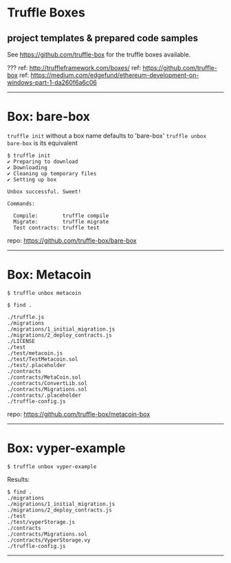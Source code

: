 # Truffle Boxes
## project templates & prepared code samples

See https://github.com/truffle-box for the truffle boxes available.

???
ref: http://truffleframework.com/boxes/
ref: https://github.com/truffle-box
ref: https://medium.com/edgefund/ethereum-development-on-windows-part-1-da260f6a6c06

---
# Box: bare-box

`truffle init` without a box name defaults to 'bare-box'
`truffle unbox bare-box` is its equivalent

```shell
$ truffle init
✔ Preparing to download
✔ Downloading
✔ Cleaning up temporary files
✔ Setting up box

Unbox successful. Sweet!

Commands:

  Compile:        truffle compile
  Migrate:        truffle migrate
  Test contracts: truffle test
```
repo: https://github.com/truffle-box/bare-box

---
# Box: Metacoin

```$ truffle unbox metacoin```

```shell
$ find .

./truffle.js
./migrations
./migrations/1_initial_migration.js
./migrations/2_deploy_contracts.js
./LICENSE
./test
./test/metacoin.js
./test/TestMetacoin.sol
./test/.placeholder
./contracts
./contracts/MetaCoin.sol
./contracts/ConvertLib.sol
./contracts/Migrations.sol
./contracts/.placeholder
./truffle-config.js
```

repo: https://github.com/truffle-box/metacoin-box

---
# Box: vyper-example

```$ truffle unbox vyper-example```

Results:
```shell
$ find .
./migrations
./migrations/1_initial_migration.js
./migrations/2_deploy_contracts.js
./test
./test/vyperStorage.js
./contracts
./contracts/Migrations.sol
./contracts/VyperStorage.vy
./truffle-config.js
```

---
